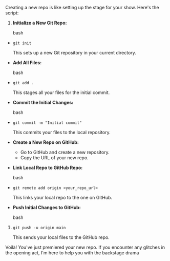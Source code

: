 Creating a new repo is like setting up the stage for your show. Here's the script:

1. **Initialize a New Git Repo:**
    
    bash
    

- `git init`
    
    This sets up a new Git repository in your current directory.
    
- **Add All Files:**
    
    bash
    
- `git add .`
    
    This stages all your files for the initial commit.
    
- **Commit the Initial Changes:**
    
    bash
    
- `git commit -m "Initial commit"`
    
    This commits your files to the local repository.
    
- **Create a New Repo on GitHub:**
    
    - Go to GitHub and create a new repository.
    - Copy the URL of your new repo.
- **Link Local Repo to GitHub Repo:**
    
    bash
    
- `git remote add origin <your_repo_url>`
    
    This links your local repo to the one on GitHub.
    
- **Push Initial Changes to GitHub:**
    
    bash
    

1. `git push -u origin main`
    
    This sends your local files to the GitHub repo.
    

Voilà! You've just premiered your new repo. If you encounter any glitches in the opening act, I'm here to help you with the backstage drama